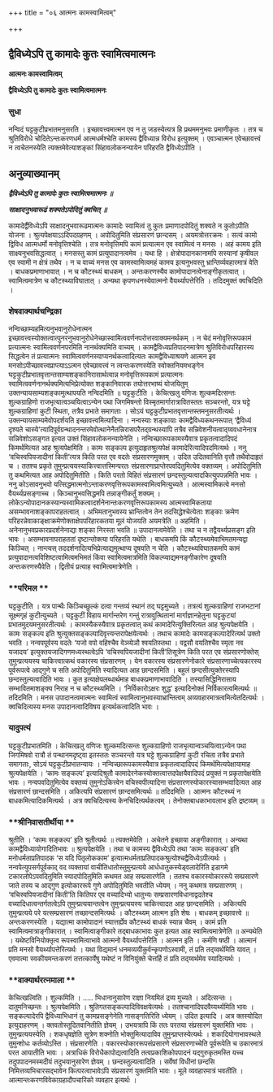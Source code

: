 +++
title = "०६ आत्मनः कामस्वामित्वम्"

+++


## द्वैविध्येऽपि तु कामादेः कुतः स्वामित्वमात्मनः

**आत्मनः कामस्वामित्वम्**

**द्वैविध्येऽपि तु कामादेः कुतः स्वामित्वमात्मनः**

### **सुधा**

नन्विदं घट्टकुटीप्रभातमनुसरति । इच्छावत्त्वमात्मन एव न तु जडस्येत्यत्र हि प्रथममनुभवः प्रमाणीकृतः । तत्र च श्रुतिविरोधे चोदितेऽन्तःकरणधर्म आत्मधर्मश्चेति कामस्य द्वैविध्यान्न विरोध इत्युक्तम् । एवञ्चात्मन एवेच्छावत्त्वं न त्वचेतनस्येति त्यक्तमेवेत्याशङ्कां सिंहावलोकनन्यायेन परिहरति द्वैविध्येऽपीति ।

## **अनुव्याख्यानम्**

***द्वैविध्येऽपि तु कामादेः कुतः स्वामित्वमात्मनः ॥***

***साक्षादनुभवारूढं शक्यतेऽपोदितुं क्वचित् ॥***

कामादेर्द्वैविध्येऽपि साक्षादनुभवारूढमात्मनः कामादेः स्वामित्वं तु कुतः प्रमाणादपोदितुं शक्यते न कुतोऽपीति योजना । श्रुत्यपेक्षयाऽऽदिपदग्रहणम् । अपोदितुमिति संप्रसारणं छान्दसम् । अयमत्रोत्तरक्रमः । सत्यं कामो द्विविध आत्मधर्मो मनोवृत्तिश्चेति । तत्र मनोवृत्तिमपि कामं प्रत्यात्मन एव स्वामित्वं न मनसः । अहं कामय इति साक्ष्यनुभवसिद्धत्वात् । मनसस्तु कामं प्रत्युपादानत्वमेव । यथा हि । क्षेत्रोपादानकानामपि सस्यानां कृषीवल एव स्वामी न क्षेत्रं तथैव । न च वाच्यं मनस एव कामस्वामित्वमहं कामय इत्यनुभवस्तु भ्रान्तिर्व्यवहारमात्रं वेति । बाधकप्रमाणाभावात् । न च कौटस्थ्यं बाधकम् । अन्तःकरणस्यैव कामोपादानत्वेनाङ्गीकृतत्वात् । स्वामित्वमात्रेण च कौटस्थ्याविघातात् । अन्यथा कृपणधनस्येवात्मनो वैयर्थ्यापत्तेरिति । तदिदमुक्तं क्वचिदिति ।

### **शेषवाक्यार्थचन्द्रिका**

नन्विच्छाम्यहमित्यनुभवानुरोधेनात्मन इच्छावत्त्वस्योक्तत्वात्पुनरनुभवानुरोधेनेच्छास्वामित्ववर्णनपरोत्तरवाक्यमनर्थकम् । न चेदं मनोवृत्तिरूपकामं प्रत्यात्मनः स्वामित्ववर्णनपरमिति नानर्थक्यमिति वाच्यम् । कामद्वैविध्यप्रतिपादनमात्रेण श्रुतिविरोधपरिहारस्य सिद्धत्वेन तं प्रत्यात्मनः स्वामित्ववर्णनस्याप्यनर्थकत्वादित्यतः कामद्वैविध्याश्रयणे आत्मन इव मनसोऽपीच्छावत्त्वप्राप्त्याऽऽत्मन एवेच्छावत्त्वं न त्वन्तःकरणस्येति स्वोक्तनियमभङ्गेन घट्टकुटीप्रभातवृत्तान्तसाम्यशङ्कानिरासार्थत्वान्न मनोवृत्तिरूपकामं प्रत्यात्मनः स्वामित्ववर्णनानर्थक्यमित्यभिप्रेत्योक्त शङ्कानिवारक तयोत्तरभाष्यं योजयितुम् उक्तन्यायसाम्यशङ्कामुत्थापयति नन्विदमिति ॥ घट्टकुटीति । केचित्खलु वणिजः शुल्कमदित्सन्तः शुल्कग्राहिणो राजभृत्यात्वञ्चयित्वाऽन्येन पथा जिगमिषन्तो विस्मृतमार्गारात्रावितस्ततः सञ्चरन्तो, यत्र घट्टे शुल्कग्राहिणां कुटी स्थिता, तत्रैव प्रभाते समागताः । सोऽयं घट्टकुटीप्रभातवृत्तान्तस्तमनुसरतीत्यर्थः । उक्तन्यायसाम्यमेवोपदर्शयति इच्छावत्त्वमित्यादिना । नन्वस्याः शङ्कायाः कामद्वैविध्यकथनरूपात् ‘द्वैविध्यं दृश्यते चास्ये’त्यादिपूर्वग्रन्थादनन्तरमेवोत्थानेनैतन्निरासपरैतद्ग्रन्थस्यापि तत्रैव सन्निवेशनीयत्वाद्य्ववधानेनात्र सन्निवेशोऽसङ्गत इत्यत उक्तं सिंहावलोकनन्यायेनेति । नन्विच्छारूपकामस्यैवात्र प्रकृतत्वादादिपदं किमर्थमित्यत आह श्रुत्यपेक्षमिति । कामः सङ्कल्प इत्युदाहृतश्रुत्यपेक्षं कामादेरित्यादिपदमित्यर्थः । ननु ‘वचिस्वपियजादीनां किती’त्यत्र किति परत एव वदतेः संप्रसारणमुक्तम् । उदित उदितवानिति वृत्तौ तथैवोदाहृतं च । ततश्च प्रकृते तुमुन्प्रत्ययस्याकित्त्वात्तस्मिन्परतः संप्रसारणाप्राप्तेरपवदितुमित्येव वक्तव्यम् । अपोदितुमिति तु कथमित्यत आह अपोदितुमितीति । किति परतो विहितं संप्रसारणं छन्दस्तुल्यत्वादकित्युपपन्नमिति भावः । ननु कोऽसावनुभवो यत्सिद्धमात्मनोऽन्ताकरणवृत्तिरूपकामस्वामित्वमित्युच्यते । आत्मस्वामिकत्वे मनसो वैयर्थ्यप्रसङ्गाच्च । किञ्चानुभवसिद्धमपि तन्नाङ्गीकर्तुं शक्यम् । लोकेऽन्योपादानकस्यान्यस्वामिकत्वादर्शनेनान्तःकरणवृत्तिरूपकामस्य आत्मस्वामिकताया असम्भावनाशङ्कापराहतत्वात् । अभिमतानुभवस्य भ्रान्तित्वेन तेन तदसिद्धेश्चेत्येताः शङ्काः क्रमेण परिहरन्नेवाकाङ्क्षाक्रमेणोक्ताक्षेपपरिहारकतया मूलं योजयति अयमत्रेति ॥ अहमिति । अनेनानुभवप्रकारप्रदर्शनेनाद्या शङ्का निरस्ता भवति ॥ उपादानत्वमेवेति । तथा च न तद्वैयर्थ्यप्रसङ्ग इति भावः । असम्भावनापराहततां दृष्टान्तोक्त्या परिहरति यथेति । बाधकमपि किं कौटस्थ्यमेवाभिमतमन्यद्वा किञ्चित् । नान्त्यस् तददर्शनादित्यभिप्रेत्याद्यमुत्थाप्य दूषयति न चेति । कौटस्थ्यविघातकमपि कामं प्रत्युपादानत्वविशिष्टत्वामित्वमभिमतं किंवा स्वामित्वमात्रमिति विकल्प्याद्यमनङ्गीकारेण दूषयति अन्तःकरणस्यैवेति । द्वितीयं प्रत्याह स्वामित्वमात्रेणेति ।

### **परिमल **

घट्टकुटीति । यत्र पान्थैः किञ्चिच्छुल्कं दत्वा गन्तव्यं स्थानं तद् घट्टमुच्यते । तत्रत्यं शुल्कग्राहिणां राजभटानां सूक्ष्मगृहं कुटीत्युच्यते । घट्टकुटीं विहाय मार्गान्तरेण गन्तुं रात्रावुत्थितानां मार्गाज्ञानहेतुना घट्टकुट्यां प्रभातमुदयमनुसरतीत्यर्थः । कामस्यैकस्यैवात्र प्रकृतत्वात् कथं कामादेरित्युक्तिरित्यत आह श्रुत्यपेक्षयेति । कामः सङ्कल्प इति श्रुत्युक्तसङ्कल्पादिवृत्त्यन्तरापेक्षयेत्यर्थः । तथाच कामादेः कामसङ्कल्पादेरित्यर्थ उक्तो भवति । नन्वपपूर्वस्य वदतेः ‘यजो वपो वहिश्चैव वेञ्व्येञौ श्वयतिस्तथा । वद्वसौ वयतिश्चैव स्मृता नव यजादय’ इत्युक्तयजादिगणमध्यस्थत्वेऽपि ‘वचिस्वपियजादीनां किती’तिसूत्रेण किति परत एव संप्रसारणोक्तेस् तुमुन्प्रत्ययस्य चाकित्त्वात्कथं वकारस्य संप्रसारणम् । येन वकारस्य संप्रसारणेनोकारे संप्रसारणाच्चेत्यकारस्य पूर्वरूपत्वे आद्गुणे च सति अपोदितुमिति स्यादित्यत आह छान्दसमिति । बहुलं छन्दसीत्युक्तेरस्यापि छन्दस्तुल्यत्वादिति भावः । कुत इत्याक्षेपलब्धार्थमाह बाधकप्रमाणाभावादिति । तस्यासिद्धिनिरासाय सम्भावितमाशङ्क्य निराह न च कौटस्थ्यमिति । ‘निर्विकारोऽक्षरः शुद्ध’ इत्यादिनोक्तं निर्विकारत्वमित्यर्थः ॥ तदिदमिति । मनस उपादानत्वमात्मनः स्वामित्वं स्वामित्वानुभवस्याभ्रान्तित्वम् अव्यवहारमात्रत्वमित्येतदित्यर्थः । क्वचिदित्यस्य मनस उपादानत्वादिविषय इत्यर्थकत्वादिति भावः ।

### **यादुपत्यं**

घट्टकुटीप्रभातमिति । केचित्खलु वणिजः शुल्कमदित्सन्तः शुल्कग्राहिणो राजभृत्यान्वञ्चयित्वाऽन्येन पथा जिगमिषवो रात्रौ तं पन्थानमदृष्ट्वा इतस्ततः सञ्चरन्तो यत्र घट्टे शुल्कग्राहिणां कुटी रचिता तत्रैव प्रभाते समागताः, सोऽयं घट्टकुटीप्रभातन्यायः । नन्विच्छारूपकामस्यैवात्र प्रकृतत्वादादिपदं किमर्थमित्यपेक्षायामाह श्रुत्यपेक्षयेति । ‘कामः सङ्कल्प’ इत्यादिश्रुतौ कामादेरनेकस्योक्तत्वात्तदपेक्षयैवादिपदं प्रयुक्तं न प्रकृतापेक्षयेति भावः । नन्वपवदितुमित्येव वक्तव्यं तुमुनोऽकित्त्वेन वचिस्वपीत्यादिना संप्रसारणस्योकारस्यासम्भवादित्यत आह संप्रसारणं छान्दसमिति । अकित्यपि संप्रसारणं छान्दसमित्यर्थः ॥ तदिदमिति । आत्मनः कौटस्थ्यं न बाधकमित्यादिकमित्यर्थः । अत्र क्वचिदित्यस्य केनचिदित्यर्थकत्वम् । तेनोक्तबाधकाभावलाभ इति द्रष्टव्यम् ॥

### **श्रीनिवासतीर्थीया **

श्रुतीति । ‘कामः सङ्कल्प’ इति श्रुतीत्यर्थः ॥ त्यक्तमेवेति । अचेतने इच्छाया अङ्गीकारात् । अन्यथा कामद्वैविध्यायोगादितिभावः ॥ श्रुत्यपेक्षयेति । तथा च कामस्य द्वैविध्येऽपि तथा ‘कामः सङ्कल्प’ इति मनोधर्मताप्रतिपादक ‘स यदि पितृलोककाम’ इत्यात्मधर्मताप्रतिपादकश्रुत्योश्चद्वैविध्येऽपीत्यर्थः । नन्वपेत्युपसर्गपूर्वकाद् वद व्यक्तायां वाचीतिधातोस्तुमुन्प्रत्यये आर्धधातुकस्येड्वलादेरिति इडागमे टकारलोपेऽपवदितुमिति स्यादपोदितुमिति कथमत आह सम्प्रसारणेति । ततश्च वकारस्योकाररूपे सम्प्रसारणे जाते तस्य च आद्गुण इत्योकाररूपे गुणे अपोदितुमिति भवतीति ध्येयम् । ननु कथमत्र सम्प्रसारणम् । ‘वचिस्वपियजादीनां किती’ति कितिपर एव वच्यादिभ्यो धातुभ्यः सम्प्रसारणविधानाद्वदतेश्च वच्यादिधात्वन्तर्गतत्वेऽपि तुमुन्प्रत्ययान्तत्वेन तुमुन्प्रत्ययस्य चाकित्त्वादत आह छान्दसमिति । अकित्यपि तुमुन्प्रत्यये परे यत्सम्प्रसारणं तच्छान्दसमित्यर्थः । कौटस्थ्यम् आत्मन इति शेषः । बाधकम् इच्छावत्त्वे ॥ अन्तःकरणस्येति । यद्यात्मा कामोपादानं स्यात्तर्ह्येव कौटस्थ्यं बाधकं स्यान्न चैवम् । कामं प्रति स्वामित्वमात्राङ्गीकारात् । स्वामित्वाङ्गीकारे तद्बाधकाभावः कुत इत्यत आह स्वामित्वमात्रेणेति ॥ अन्यथेति । यथेष्टविनियोक्तृत्व रूपस्वामित्वाभावे आत्मनो वैयर्थ्यापत्तेरिति । आत्मन इति । कर्मणि षष्ठी । आत्मानं प्रति मनसो वैयर्थ्यापत्तेरित्यर्थः । यथा विद्यमानं धनमव्ययीकुर्वन्कृपणोऽस्वामी, तं प्रति तद्य्वर्थमिति यावत् । एवमात्मा स्वकीयमन्तःकरणं तत्तत्कार्येषु यथेष्टं न विनियुंक्ते चेत्तर्हि तं प्रति तद्य्वर्थमेव स्यादित्यर्थः ।

### **वाक्यार्थरत्नमाला **

केचित्खल्विति । शुल्कमिति । ..... भिधानानुसारेण राज्ञा नियमितं द्रव्य मुच्यते । अदित्सन्तः । दातुमनिच्छन्तः । श्रुत्यपेक्षमिति । श्रुतिगतसङ्कल्पादिविवक्षयेत्यर्थः । ततश्चानादिपदवैय्यर्थ्यमिति भावः । सङ्कल्पादेरपि द्वैविध्याभिधानं तु कामप्रसङ्गेनेति नासङ्गतिरिति ध्येयम् । उदित इत्यादि । अत्र क्तस्योदित इत्युदाहरणम् । क्तवतोस्तूदितवानितीति ज्ञेयम् । उभयत्रापि किं ततः परतया संप्रसारणं युक्तमिति भावः । तुमुन्प्रत्ययस्येति । शकधृषज्ञेति सूत्रेण शक्नोति भोक्तुमित्यादाविव तुमुन्प्राप्तस्येत्यर्थः । शकादियोगाभावस्थले तुमुन्शोधः कर्तव्योऽस्ति । संप्रसारणेति । वकारस्योकाररूपसंप्रसारणे संप्रसारणाच्चेति पूर्वरूपेति च उकारमात्रं परत आयातीति भावः । अत्राधिकं विरोधैकापोद्यत्वादिति तत्वप्रकाशिकोपपादनं यद्गुरुकृतमस्ति यच्च तदुपपादनमस्मदीयं तदुभयानुसारेण ज्ञेयम् । छन्दस्तुल्यत्वादिति । सर्वेषां विधीनां छन्दसि निमित्तव्यभिचारसद्भावेन कित्परत्वाभावेऽपि संप्रसारणं युक्तमिति भावः । मूले व्यवहारमात्रं भवतीति । आत्मान्तःकरणविवेकाग्रहादौपचारिको व्यवहार इत्यर्थः ।





